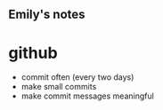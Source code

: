 ## Emily's notes

# github
- commit often (every two days)
- make small commits
- make commit messages meaningful